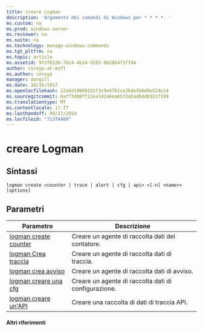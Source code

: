 ```yaml
---
title: creare Logman
description: 'Argomento dei comandi di Windows per * * * *- '
ms.custom: na
ms.prod: windows-server
ms.reviewer: na
ms.suite: na
ms.technology: manage-windows-commands
ms.tgt_pltfrm: na
ms.topic: article
ms.assetid: 972f0126-7bc4-4b14-9265-062864f3ffd4
author: coreyp-at-msft
ms.author: coreyp
manager: dongill
ms.date: 10/16/2017
ms.openlocfilehash: 22e6d19669152f3c9e4761ce2bde5b6d9e524e14
ms.sourcegitcommit: 6aff3d88ff22ea141a6ea6572a5ad8dd6321f199
ms.translationtype: MT
ms.contentlocale: it-IT
ms.lasthandoff: 09/27/2019
ms.locfileid: "71374489"
---
```

# <a name="logman-create"></a>creare Logman



## <a name="syntax"></a>Sintassi

```
logman create <counter | trace | alert | cfg | api> <[-n] <name>> [options]
```

## <a name="parameters"></a>Parametri

|Parametro|Descrizione|
|---------|-----------|
|[logman create counter](logman-create-counter.md)|Creare un agente di raccolta dati del contatore.|
|[logman Crea traccia](logman-create-trace.md)|Creare un agente di raccolta dati di traccia.|
|[logman crea avviso](logman-create-alert.md)|Creare un agente di raccolta dati di avviso.|
|[logman creare una cfg](logman-create-cfg.md)|Creare un agente di raccolta dati di configurazione.|
|[logman creare un'API](logman-create-api.md)|Creare una raccolta di dati di traccia API.|

#### <a name="additional-references"></a>Altri riferimenti